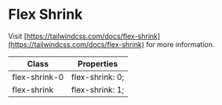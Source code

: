 # Flex Shrink

Visit [https://tailwindcss.com/docs/flex-shrink](https://tailwindcss.com/docs/flex-shrink) for more information.

<table class="w-full text-left border-collapse"><thead><tr><th class="z-20 sticky top-0 text-4 font-semibold text-gray-600 bg-white p-0"><div class="pb-2 pr-2 border-b border-gray-200">Class</div></th><th class="z-20 sticky top-0 text-4 font-semibold text-gray-600 bg-white p-0"><div class="pb-2 pl-2 border-b border-gray-200">Properties</div></th></tr></thead><tbody class="align-baseline"><tr><td class="py-2 pr-2 font-mono caption1 text-violet-600 whitespace-nowrap">flex-shrink-0</td><td class="py-2 pl-2 font-mono caption1 text-light-blue-600 whitespace-pre">flex-shrink: 0;</td></tr><tr><td class="py-2 pr-2 font-mono caption1 text-violet-600 whitespace-nowrap border-t border-gray-200">flex-shrink</td><td class="py-2 pl-2 font-mono caption1 text-light-blue-600 whitespace-pre border-t border-gray-200">flex-shrink: 1;</td></tr></tbody></table>
